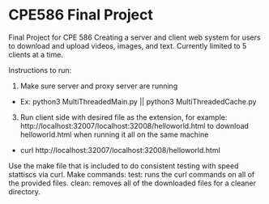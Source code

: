 # CPE586 Final Project
Final Project for CPE 586
Creating a server and client web system for users to download and upload videos, images, and text. Currently limited to 5 clients at a time.

Instructions to run:
1. Make sure server and proxy server are running
  - Ex: python3 MultiThreadedMain.py || python3 MultiThreadedCache.py
3. Run client side with desired file as the extension, for example: http://localhost:32007/localhost:32008/helloworld.html to download helloworld.html when running it all on the same machine
  - curl http://localhost:32007/localhost:32008/helloworld.html

Use the make file that is included to do consistent testing with speed stattiscs via curl.
  Make commands:
    test: runs the curl commands on all of the provided files.
    clean: removes all of the downloaded files for a cleaner directory.
